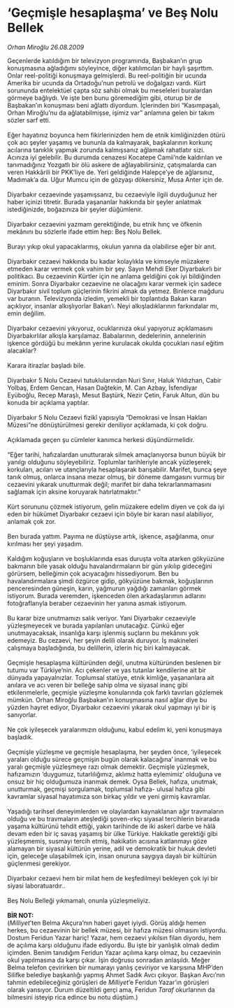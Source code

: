 # ‘Geçmişle hesaplaşma’ ve Beş Nolu Bellek

*Orhan Miroğlu 26.08.2009*

<div class="taraf_structure_2col_1zq">
<div class="margen_n">



 <p>Geçenlerde katıldığım bir televizyon programında, Başbakan’ın grup konuşmasına ağladığımı söyleyince, diğer katılımcıları bir hayli şaşırttım. Onlar reel-politiği konuşmaya gelmişlerdi. Bu reel-politiğin bir ucunda Amerika bir ucunda da Ortadoğu’nun petrolü ve doğalgazı vardı. Kürt sorununda entelektüel çapta söz sahibi olmak bu meseleleri buralardan görmeye bağlıydı. Ve işte ben bunu göremediğim gibi, oturup bir de Başbakan’ın konuşması beni ağlattı diyordum. İçlerinden biri “Kasımpaşalı, Orhan Miroğlu’nu da ağlatabilmişse, işimiz var” anlamına gelen bir takım sözler sarf etti. <br/><br/>Eğer hayatınız boyunca hem fikirlerinizden hem de etnik kimliğinizden ötürü çok acı şeyler yaşamış ve bununla da kalmayarak, başkalarının korkunç acılarına tanıklık yapmak zorunda kalmışsanız ağlamak rahatlatır sizi. Acınıza iyi gelebilir. Bu durumda cenazesi Kocatepe Camii’nde kaldırılan ve tanımadığınız Yozgatlı bir ölü askere de ağlayabilirsiniz, çatışmalarda can veren Hakkârili bir PKK’liye de. Yeri geldiğinde Halepçe’ye de ağlarsınız, Madımak’a da. Uğur Mumcu için de gözyaşı dökersiniz, Musa Anter için de. <br/><br/>Diyarbakır cezaevinde yaşamışsanız, bu cezaeviyle ilgili duyduğunuz her haber içinizi titretir. Burada yaşananlar hakkında bir şeyler anlatmak istediğinizde, boğazınıza bir şeyler düğümlenir. <br/><br/>Diyarbakır cezaevini yazmam gerektiğinde, bu etnik hınç ve öfkenin mekânını bu sözlerle ifade ettim hep: Beş Nolu Bellek. <br/><br/>Burayı yıkıp okul yapacaklarmış, okulun yanına da olabilirse eğer bir anıt. <br/><br/>Diyarbakır cezaevi hakkında bu kadar kolaylıkla ve kimseyle müzakere etmeden karar vermek çok vahim bir şey. Sayın Mehdi Eker Diyarbakırlı bir politikacı. Bu cezaevinin Kürtler için ne anlama geldiğini çok iyi bildiğinden eminim. Sonra Diyarbakır cezaevine ne olacağını karar vermek için sadece Diyarbakır sivil toplum güçlerinin fikrini almak da yetmez. Binlerce mağduru var buranın. Televizyonda izledim, yemekli bir toplantıda Bakan kararı açıklıyor, insanlar alkışlıyorlar Bakan’ı. Neyi alkışladıklarının farkındalar mı, emin değilim. <br/><br/>Diyarbakır cezaevini yıkıyoruz, ocuklarınıza okul yapıyoruz açıklamasını Diyarbakırlılar alkışla karşılamaz. Babalarının, dedelerinin, annelerinin işkence gördüğü bu mekânın yerine kurulacak okulda çocukları nasıl eğitim alacaklar? <br/><br/>Karara itirazlar başladı bile. <br/><br/>Diyarbakır 5 Nolu Cezaevi tutuklularından Nuri Sınır, Haluk Yıldızhan, Cabir Yolbaş, Erdem Gencan, Hasan Dağtekin, M. Can Azbay, İsfendiyar Eyüboğlu, Recep Maraşlı, Mesut Baştürk, Nezir Çetin, Faruk Altun, dün bu konuda bir açıklama yaptılar. <br/><br/>Diyarbakır 5 Nolu Cezaevi fizikî yapısıyla “Demokrasi ve İnsan Hakları Müzesi”ne dönüştürülmesi gerekir deniliyor açıklamada, ki çok doğru. <br/><br/>Açıklamada geçen şu cümleler kanımca herkesi düşündürmelidir. <br/><br/>“Eğer tarihi, hafızalardan unutturarak silmek amaçlanıyorsa bunun büyük bir yanılgı olduğunu söyleyebiliriz. Toplumlar tarihleriyle ancak yüzleşerek; korkuları, acıları ve utançlarıyla hesaplaşarak barışabilir. Marifet, bunca şeye tanık olmuş, onlarca insana mezar olmuş, bir döneme damgasını vurmuş bir cezaevini yıkarak unutturmak değil; marifet bir daha tekrarlanmamasını sağlamak için aksine koruyarak hatırlatmaktır.” <br/><br/>Kürt sorununu çözmek istiyorum, gelin müzakere edelim diyen ve çok da iyi eden bir hükümet Diyarbakır cezaevi için böyle bir kararı nasıl alabiliyor, anlamak çok zor. <br/><br/>Ben burada yattım. Payıma ne düştüyse artık, işkence, aşağılanma, onur kırılması her şeyi yaşadım. <br/><br/>Kaldığım koğuşların ve boşluklarında esas duruşta volta atarken gökyüzüne bakmanın bile yasak olduğu havalandırmaların bir gün yıkılıp gideceğini görürsem, belleğimin çok acıyacağını hissediyorum. Ben bu havalandırmalara şimdi özgürce gidip, gökyüzüne bakmak, koğuşlarının penceresinden güneşin, karın, yağmurun yağdığı zamanları görmek istiyorum. Burada veremden, işkenceden ölen arkadaşlarımın adlarını fotoğraflarıyla beraber cezaevinin her yanına asmak istiyorum. <br/><br/>Bu karar bize unutmamızı salık veriyor. Yani Diyarbakır cezaeviyle yüzleşmeyecek ve burada yapılanları unutacağız. Çünkü eğer unutmayacaksak, insanlığa karşı işlenmiş suçların bu mekânını yok edemeyiz. Bu cezaevi, her şeyin delili olarak duruyor. İş makineleri çalışmaya başladığında, bu delillerin, izlerin hiç biri kalmayacak. <br/><br/>Geçmişle hesaplaşma kültüründen değil, unutma kültüründen beslenen bir tutumu var Türkiye’nin. Acı çekenler ve yas tutanlar kendilerine ait bir dünyada yapayalnızlar. Toplumsal statüye, etnik kimliğe, yaşananlara ait anılara ve acı veren bir belleğe sahip olma ve siyasal inanç gibi etkilenmelerle, geçmişle yüzleşme konularında çok farklı tavırları gözlemek mümkün. Orhan Miroğlu Başbakan’ın konuşmasına nasıl ağlar diye bu yüzden hayret ediyor, Diyarbakır cezaevini yıkarak okul yapmayı iyi bir iş sanıyorlar. <br/><br/>Ne çok iyileşecek yaralarımızın olduğunu, kabul edelim ki, yeni konuşmaya başladık. <br/><br/>Geçmişle yüzleşme ve geçmişle hesaplaşma, her şeyden önce, ‘iyileşecek yaraları olduğu sürece geçmişin bugün olarak kalacağına’ inanmak ve bu yaralı geçmişle yüzleşmeye razı olmak demektir. Geçmişle yüzleşmek, hafızamızın ‘duygumuz, tutarlılığımız, aklımız hatta eylemimiz’ olduğuna ve onsuz bir hiç olduğumuza inanmak demek. Oysa Bellek, hafıza, unutmak, unutturmak, geçmişi sorgulamak, toplumsal hafıza- ulusal hafıza gibi kavramlar siyasal hayatımıza son birkaç yıldır ve yeni girmiş kavramlar. <br/><br/>Yaşadığı tarihsel deneyimlerden ve olaylardan kaynaklanan ağır travmaların olduğu ve bu travmaların ateşlediği şoven-ırkçı siyasal tercihlerin birarada yaşama kültürünü tehdit ettiği, yakın tarihinde de iki askerî darbe ve hâlâ devam eden bir iç savaş yaşamış bir ülke Türkiye. Hakikatle gerektiği gibi yüzleşmemiş, susmayı tercih etmiş, hakikatin acısına katlanmayı göze alamayan bir siyasal kültürün yerine, adil ve demokratik bir hukuk devleti için, geleceğe ulaşabilmek için, insan onuruna saygıya dayalı bir kültürün güçlenmesi gerekiyor. <br/><br/>Diyarbakır cezaevi hem bir milat hem de keşfedilmeyi bekleyen çok iyi bir siyasi laboratuardır.. <br/><br/>Beş Nolu Belleği yıkmamalı, onunla yüzleşmeliyiz.<b> <br/><br/>BİR NOT:</b> <br/>(<i>Milliyet</i>’ten Belma Akçura’nın haberi gayet iyiydi. Görüş aldığı hemen herkes, bu cezaevinin bir bellek müzesi, bir hafıza müzesi olmasını istiyordu. Dostum Feridun Yazar hariç! Yazar, hem cezaevi yıkılsın filan diyordu, hem de açılıma karşı olduğunu ifade ediyordu. Bu işte bir yanlışlık olmalı dedim içimden. Benim tanıdığım Feridun Yazar açılıma karşı olmaz, bu cezaevinin okul yapılmasına da karşı çıkar. İşin doğrusu sonradan anlaşıldı. Meğer Belma telefon çevirirken bir numarayı yanlış çeviriyor ve karşısına MHP’den Silifke belediye başkanlığı yapmış Ahmet Sadık Avcı çıkıyor. Başkan Avcı’nın tahmin edebileceğiniz görüşleri de <i>Milliyet</i>’e Feridun Yazar’ın görüşleri olarak yansıyor. Durum düzeltildi gerçi ama, Feridun <i>Taraf</i> okurlarının da bilmesini isteyip rica edince bu notu düştüm.)</p>
<br/>
<br/>
<br/>



<br/>


<div id="taraf_not">
</div>

</div>


</div>

